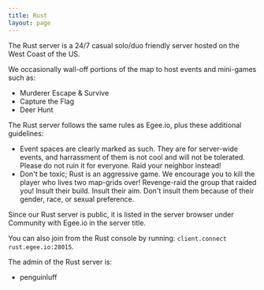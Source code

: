 ```yaml
---
title: Rust
layout: page
---
```


The Rust server is a 24/7 casual solo/duo friendly server hosted on the West Coast of the US.

We occasionally wall-off portions of the map to host events and mini-games such as:
* Murderer Escape & Survive
* Capture the Flag
* Deer Hunt

The Rust server follows the same rules as Egee.io, plus these additional guidelines:

* Event spaces are clearly marked as such. They are for server-wide events, and harrassment of them is not cool and will not be tolerated. Please do not ruin it for everyone. Raid your neighbor instead!
* Don't be toxic; Rust is an aggressive game. We encourage you to kill the player who lives two map-grids over! Revenge-raid the group that raided you! Insult their build. Insult their aim. Don't insult them because of their gender, race, or sexual preference. 

Since our Rust server is public, it is listed in the server browser under Community with Egee.io in the server title.

You can also join from the Rust console by running: `client.connect rust.egee.io:28015`.

The admin of the Rust server is:
* penguinluff
